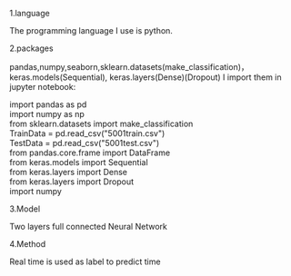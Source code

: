 
1.language

The programming language I use is python.

2.packages

pandas,numpy,seaborn,sklearn.datasets(make_classification)，keras.models(Sequential),  keras.layers(Dense)(Dropout)
I import them in jupyter notebook:

import pandas as pd  
import numpy as np  
from sklearn.datasets import make_classification  
TrainData = pd.read_csv("5001train.csv")  
TestData  = pd.read_csv("5001test.csv")  
from pandas.core.frame import DataFrame  
from keras.models import Sequential  
from keras.layers import Dense  
from keras.layers import Dropout  
import numpy  

3.Model

Two layers full connected Neural Network 

4.Method

Real time is used as label to predict time 
